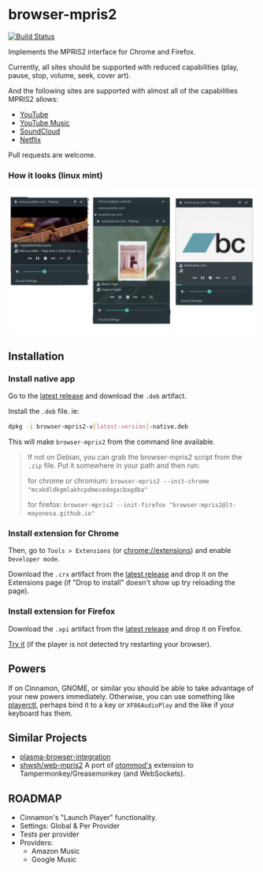# browser-mpris2
[![Build Status](https://travis-ci.org/Lt-Mayonesa/browser-mpris2.svg?branch=master)](https://travis-ci.org/Lt-Mayonesa/browser-mpris2)

Implements the MPRIS2 interface for Chrome and Firefox.

Currently, all sites should be supported with reduced capabilities (play, pause, stop, volume, seek, cover art).

And the following sites are supported with almost all of the capabilities MPRIS2 allows:
* [YouTube](https://lt-mayonesa.github.io/browser-mpris2/manual/youtube.html)
* [YouTube Music](https://lt-mayonesa.github.io/browser-mpris2/manual/youtube-music.html)
* [SoundCloud](https://lt-mayonesa.github.io/browser-mpris2/manual/soundcloud.html)
* [Netflix](https://lt-mayonesa.github.io/browser-mpris2/manual/netflix.html)

Pull requests are welcome.

### How it looks (linux mint)
![players screenshot](https://raw.githubusercontent.com/Lt-Mayonesa/browser-mpris2/master/screenshot.png)

## Installation

### Install native app
Go to the [latest release](https://github.com/Lt-Mayonesa/browser-mpris2/releases/latest) and download the `.deb` artifact.

Install the `.deb` file. ie:
```bash
dpkg -i browser-mpris2-v[latest-version]-native.deb
```
This will make `browser-mpris2` from the command line available.

> If not on Debian, you can grab the browser-mpris2 script from the `.zip` file. Put it somewhere in your path and then run:
>
> for chrome or chromium: `browser-mpris2 --init-chrome "mcakdldkgmlakhcpdmecedogacbagdba"`
> 
> for firefox: `browser-mpris2 --init-firefox "browser-mpris2@lt-mayonesa.github.io"`

### Install extension for Chrome
Then, go to `Tools > Extensions` (or [chrome://extensions](chrome://extensions)) and enable `Developer mode`.

Download the `.crx` artifact from the [latest release](https://github.com/Lt-Mayonesa/browser-mpris2/releases/latest) and drop it on the Extensions page (if "Drop to install" doesn't show up try reloading the page).


### Install extension for Firefox

Download the `.xpi` artifact from the [latest release](https://github.com/Lt-Mayonesa/browser-mpris2/releases/latest) and drop it on Firefox.

[Try it](https://www.youtube.com/watch?v=QuoKNZjr8_U) (if the player is not detected try restarting your browser).


## Powers
If on Cinnamon, GNOME, or similar you should be able to take advantage of your new powers immediately. Otherwise, you can use something like [playerctl](https://github.com/acrisci/playerctl), perhaps bind it to a key or `XF86AudioPlay` and the like if your keyboard has them.

## Similar Projects
 - [plasma-browser-integration](https://github.com/KDE/plasma-browser-integration)
 - [shwsh/web-mpris2](https://github.com/shwsh/web-mpris2) A port of [otommod's](https://github.com/otommod/browser-mpris2) extension to Tampermonkey/Greasemonkey (and WebSockets).

## ROADMAP
 - Cinnamon's "Launch Player" functionality.
 - Settings: Global & Per Provider
 - Tests per provider
 - Providers:
    - Amazon Music
    - Google Music
